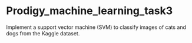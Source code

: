 # Prodigy_machine_learning_task3
Implement a support vector machine (SVM) to classify images of cats and dogs from the Kaggle dataset.
